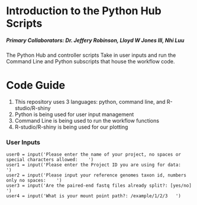 # Introduction to the Python Hub Scripts
##### Primary Collaborators: Dr. Jeffery Robinson, Lloyd W Jones III, Nhi Luu 
The Python Hub and controller scripts Take in user inputs and run the Command Line and Python subscripts that house the workflow code.   
# Code Guide
1. This repository uses 3 languages: python, command line, and R-studio/R-shiny
2. Python is being used for user input management 
3. Command Line is being used to run the workflow functions
4. R-studio/R-shiny is being used for our plotting
### User Inputs 
```
user0 = input('Please enter the name of your project, no spaces or special characters allowed:    ')
user1 = input('Please enter the Project ID you are using for data:    ')
user2 = input('Please input your reference genomes taxon id, numbers only no spaces:    ')
user3 = input('Are the paired-end fastq files already split?: [yes/no]   ')
user4 = input('What is your mount point path?: /example/1/2/3   ')
```
